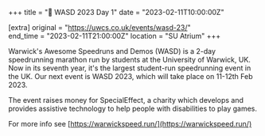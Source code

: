 +++
title = "🏃 WASD 2023 Day 1"
date = "2023-02-11T10:00:00Z"

[extra]
original = "https://uwcs.co.uk/events/wasd-23/"    
end_time = "2023-02-11T21:00:00Z"
location = "SU Atrium"
+++

Warwick's Awesome Speedruns and Demos (WASD) is a 2-day speedrunning marathon run by students at the University of Warwick, UK. Now in its seventh year, it's the largest student-run speedrunning event in the UK. Our next event is WASD 2023, which will take place on 11-12th Feb 2023.

The event raises money for SpecialEffect, a charity which develops and provides assistive technology to help people with disabilities to play games.

For more info see [https://warwickspeed.run/](https://warwickspeed.run/)

